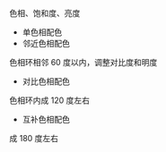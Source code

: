 

色相、饱和度、亮度


* 单色相配色
* 邻近色相配色

色相环相邻 60 度以内，调整对比度和明度

* 对比色相配色

色相环内成 120 度左右

* 互补色相配色

成 180 度左右
